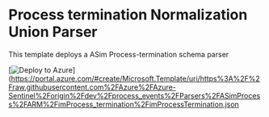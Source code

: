 # Process termination Normalization Union Parser

This template deploys a ASim Process-termination schema parser

[![Deploy to Azure](https://aka.ms/deploytoazurebutton)](https://portal.azure.com/#create/Microsoft.Template/uri/https%3A%2F%2Fraw.githubusercontent.com%2FAzure%2FAzure-Sentinel%2Forigin%2Fdev%2Fprocess_events%2FParsers%2FASimProcess%2FARM%2FimProcess_termination%2FimProcessTermination.json